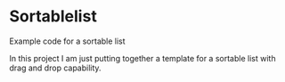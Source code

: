 # Sortablelist
Example code for a sortable list

In this project I am just putting together a template for a sortable list with drag and drop capability.

